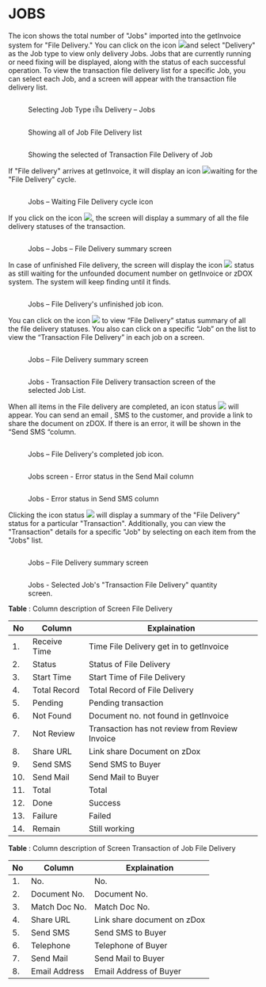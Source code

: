 # JOBS

The icon shows the total number of "Jobs" imported into the getInvoice system for "File Delivery." You can click on the icon ![](<../.gitbook/assets/image (45).png>)and select "Delivery" as the Job type to view only delivery Jobs. Jobs that are currently running or need fixing will be displayed, along with the status of each successful operation. To view the transaction file delivery list for a specific Job, you can select each Job, and a screen will appear with the transaction file delivery list.

<figure><img src="../.gitbook/assets/image (91).png" alt=""><figcaption><p>Selecting Job Type เป็น Delivery – Jobs</p></figcaption></figure>

<figure><img src="../.gitbook/assets/image (103).png" alt=""><figcaption><p>Showing all of Job File Delivery list</p></figcaption></figure>

<figure><img src="../.gitbook/assets/image (71).png" alt=""><figcaption><p>Showing the selected of Transaction File Delivery of Job</p></figcaption></figure>

If "File delivery" arrives at getInvoice, it will display an icon ![](<../.gitbook/assets/image (82).png>)waiting for the "File Delivery" cycle.

<figure><img src="../.gitbook/assets/image (115).png" alt=""><figcaption><p>Jobs – Waiting File Delivery cycle icon</p></figcaption></figure>

If you click on the icon ![](<../.gitbook/assets/image (110).png>), the screen will display a summary of all the file delivery statuses of the transaction.

<figure><img src="../.gitbook/assets/image (41).png" alt=""><figcaption><p>Jobs – Jobs – File Delivery summary screen</p></figcaption></figure>

In case of unfinished File delivery, the screen will display the icon ![](<../.gitbook/assets/image (134).png>) status as still waiting for the unfounded document number on getInvoice or zDOX system. The system will keep finding until it finds.

<figure><img src="../.gitbook/assets/image (47).png" alt=""><figcaption><p>Jobs – File Delivery's unfinished job icon.</p></figcaption></figure>

You can click on the icon ![](<../.gitbook/assets/image (116).png>) to view “File Delivery” status summary of all the file delivery statuses. You also can click on a specific “Job” on the list to view the “Transaction File Delivery” in each job on a screen.

<figure><img src="../.gitbook/assets/image (56).png" alt=""><figcaption><p>Jobs – File Delivery summary screen</p></figcaption></figure>

<figure><img src="../.gitbook/assets/image (94).png" alt=""><figcaption><p>Jobs - Transaction File Delivery transaction screen of the selected Job List.</p></figcaption></figure>

When all items in the File delivery are completed, an icon status ![](<../.gitbook/assets/image (53).png>) will appear. You can send an email , SMS to the customer, and provide a link to share the document on zDOX. If there is an error, it will be shown in the “Send SMS “column.

<figure><img src="../.gitbook/assets/image (88).png" alt=""><figcaption><p>Jobs – File Delivery's completed job icon.</p></figcaption></figure>

<figure><img src="../.gitbook/assets/image (104).png" alt=""><figcaption><p>Jobs screen - Error status in the Send Mail column</p></figcaption></figure>

<figure><img src="../.gitbook/assets/image (105).png" alt=""><figcaption><p>Jobs - Error status in Send SMS column</p></figcaption></figure>

Clicking the icon status ![](<../.gitbook/assets/image (126).png>) will display a summary of the "File Delivery" status for a particular "Transaction". Additionally, you can view the "Transaction" details for a specific "Job" by selecting on each item from the "Jobs" list.

<figure><img src="../.gitbook/assets/image (102).png" alt=""><figcaption><p>Jobs – File Delivery summary screen</p></figcaption></figure>

<figure><img src="../.gitbook/assets/image (57).png" alt=""><figcaption><p>Jobs - Selected Job's "Transaction File Delivery" quantity screen.</p></figcaption></figure>

**Table** ‎: Column description of Screen File Delivery

| No  | Column       | Explaination                                   |
| --- | ------------ | ---------------------------------------------- |
| 1.  | Receive Time | Time File Delivery get in to getInvoice        |
| 2.  | Status       | Status of File Delivery                        |
| 3.  | Start Time   | Start Time of File Delivery                    |
| 4.  | Total Record | Total Record of File Delivery                  |
| 5.  | Pending      | Pending transaction                            |
| 6.  | Not Found    | Document no. not found in getInvoice           |
| 7.  | Not Review   | Transaction has not review from Review Invoice |
| 8.  | Share URL    | Link share Document on zDox                    |
| 9.  | Send SMS     | Send SMS to Buyer                              |
| 10. | Send Mail    | Send Mail to Buyer                             |
| 11. | Total        | Total                                          |
| 12. | Done         | Success                                        |
| 13. | Failure      | Failed                                         |
| 14. | Remain       | Still working                                  |

**Table** ‎: Column description of Screen Transaction of Job File Delivery

| No | Column        | Explaination                |
| -- | ------------- | --------------------------- |
| 1. | No.           | No.                         |
| 2. | Document No.  | Document No.                |
| 3. | Match Doc No. | Match Doc No.               |
| 4. | Share URL     | Link share document on zDox |
| 5. | Send SMS      | Send SMS to Buyer           |
| 6. | Telephone     | Telephone of Buyer          |
| 7. | Send Mail     | Send Mail to Buyer          |
| 8. | Email Address | Email Address of Buyer      |

